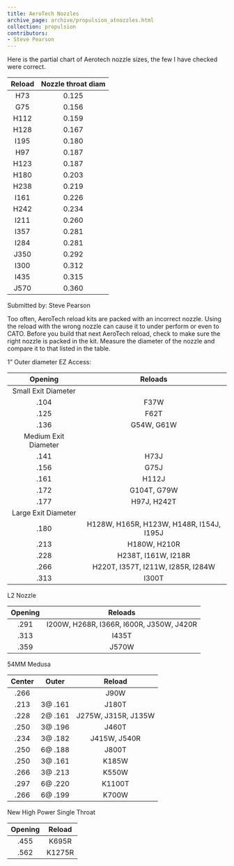 ```yaml
---
title: AeroTech Nozzles
archive_page: archive/propulsion_atnozzles.html
collection: propulsion
contributors:
- Steve Pearson
---
```

Here is the partial chart of Aerotech nozzle sizes, the few I have checked were correct.

| Reload   | Nozzle  throat diam  |
|:--------:|:--------------------:|
| H73      | 0.125                |
| G75      | 0.156                |
| H112     | 0.159                |
| H128     | 0.167                |
| I195     | 0.180                |
| H97      | 0.187                |
| H123     | 0.187                |
| H180     | 0.203                |
| H238     | 0.219                |
| I161     | 0.226                |
| H242     | 0.234                |
| I211     | 0.260                |
| I357     | 0.281                |
| I284     | 0.281                |
| J350     | 0.292                |
| I300     | 0.312                |
| I435     | 0.315                |
| J570     | 0.360                |


Submitted by: Steve Pearson

Too often, AeroTech reload kits are packed with an incorrect nozzle. Using the reload with the wrong nozzle can cause it to under perform or even to CATO. Before you build that next AeroTech reload, check to make sure the right nozzle is packed in the kit. Measure the diameter of the nozzle and compare it to that listed in the table.

1” Outer diameter EZ Access:

|        Opening       |                  Reloads                 |
|:--------------------:|:----------------------------------------:|
| Small Exit Diameter  |                                          |
| .104                 | F37W                                     |
| .125                 | F62T                                     |
| .136                 | G54W, G61W                               |
| Medium Exit Diameter |                                          |
| .141                 | H73J                                     |
| .156                 | G75J                                     |
| .161                 | H112J                                    |
| .172                 | G104T, G79W                              |
| .177                 | H97J, H242T                              |
| Large Exit Diameter  |                                          |
| .180                 | H128W, H165R, H123W, H148R, I154J, I195J |
| .213                 | H180W, H210R                             |
| .228                 | H238T, I161W, I218R                      |
| .266                 | H220T, I357T, I211W, I285R, I284W        |
| .313                 | I300T                                    |


L2 Nozzle

| Opening |                  Reloads                 |
|:-------:|:----------------------------------------:|
| .291    | I200W, H268R, I366R, I600R, J350W, J420R |
| .313    | I435T                                    |
| .359    | J570W                                    |

54MM Medusa

| Center |  Outer  |        Reload       |
|:------:|:-------:|:-------------------:|
| .266   |         | J90W                |
| .213   | 3@ .161 | J180T               |
| .228   | 2@ .161 | J275W, J315R, J135W |
| .250   | 3@ .196 | J460T               |
| .234   | 3@ .182 | J415W, J540R        |
| .250   | 6@ .188 | J800T               |
| .250   | 3@ .161 | K185W               |
| .266   | 3@ .213 | K550W               |
| .297   | 6@ .220 | K1100T              |
| .266   | 6@ .199 | K700W               |

New High Power Single Throat

| Opening | Reload |
|:-------:|:------:|
| .455    | K695R  |
| .562    | K1275R |

